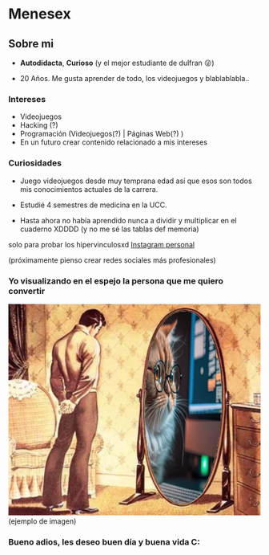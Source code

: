 # Menesex

## Sobre mi

- **Autodidacta**, **Curioso** (y el mejor estudiante de dulfran 😜)

- 20 Años. Me gusta aprender de todo, los videojuegos y blablablabla.. 

### Intereses

- Videojuegos
- Hacking (?)
- Programación (Videojuegos(?) | Páginas Web(?) )
- En un futuro crear contenido relacionado a mis intereses

### Curiosidades

- Juego videojuegos desde muy temprana edad así que esos son todos mis conocimientos actuales de la carrera.

- Estudié 4 semestres de medicina en la UCC.

- Hasta ahora no había aprendido nunca a dividir y multiplicar en el cuaderno XDDDD (y no me sé las tablas def memoria)

solo para probar los hipervinculosxd
[Instagram personal]([https://www.google.com](https://www.instagram.com/mxneses/))

(próximamente pienso crear redes sociales más profesionales)

### Yo visualizando en el espejo la persona que me quiero convertir
![meme1](https://github.com/Menesex/Menesex/blob/main/MEMEGITHUB.png?raw=true)
(ejemplo de imagen)

### Bueno adios, les deseo buen día y buena vida C:


